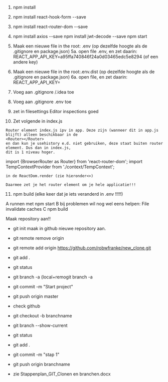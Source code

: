1.    npm install
2.    npm install react-hook-form --save
3.    npm install react-router-dom --save
4.    npm install axios --save
      npm install jwt-decode --save
      npm start
      
5.    Maak een nieuwe file in the root: .env (op dezelfde hoogte als de .gitignore en package.json)
5a.   open file .env, en zet daarin: REACT_APP_API_KEY=a95ffa740846f24a0d03465edc5e8294 (of een andere key)

      
6.    Maak een nieuwe file in the root:.env.dist (op dezelfde hoogte als de .gitignore en package.json)
6a.   open file, en zet daarin: REACT_APP_API_KEY=
      
7.    Voeg aan .gitignore /.idea toe
8.    Voeg aan .gitignore  .env  toe
      
9.    zet in filesettings Editor inspections goed
      
10.    Zet volgende in index.js      
     
    Router element index.js ipv in app. Deze zijn (wanneer dit in app.js blijft) alleen beschikbaar in de
    <Router></Router>
    en dan kun je usehistory e.d. niet gebruiken, deze staat buiten router element. Dus dan in index.js,
    dit is 1 niveau hoger.

import {BrowserRouter as Router} from 'react-router-dom';
import TempContextProvider from './context/TempContext';

    in de ReactDom.render (zie hieronder<>)

<Router>
              <App/>
</Router>


<TempContextProvider>
          <App />
</TempContextProvider>


    Daarmee zet je het router element om je hele applicatie!!!

11. npm build  (elke keer dat je iets veranderd in .env !!!!!)



A runnen met npm start
B bij problemen wil nog wel eens helpen: File invalidate caches
C npm build

Maak repository aan!!

- git init
maak in github nieuwe repository aan.

- git remote remove origin
- git remote add origin https://github.com/robwfranke/new_clone.git
- git add .
- git status
- git branch -a (local+remogit branch -a
- git commit -m "Start project"
- git push origin master
- check github
- git checkout -b branchname

- git branch --show-current

- git status
- git add .
- git commit -m "stap 1"
- git push origin branchname
- zie Stappenplan_GIT_Clonen en branchen.docx